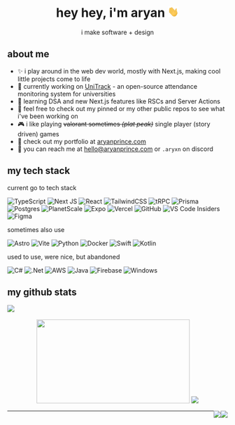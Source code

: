 <!-- 1. INTRODUCTION -->
<h1 align="center"> hey hey, i'm aryan <img src="https://raw.githubusercontent.com/aryanprince/aryanprince/main/assets/wave.gif" height="25px" width="25px"> </h1>

<!-- 2. ABOUT ME -->
<p align="center"> i make software + design </p>

## about me

- ✨ i play around in the web dev world, mostly with Next.js, making cool little projects come to life
- 🚀 currently working on [UniTrack](https://github.com/UniTrackApp) - an open-source attendance monitoring system for universities
- 🌱 learning DSA and new Next.js features like RSCs and Server Actions
- 📌 feel free to check out my pinned or my other public repos to see what i've been working on
- 🎮 i like playing ~~valorant sometimes _(plat peak)_~~ single player (story driven) games
- 💫 check out my portfolio at [aryanprince.com](https://aryanprince.com)
- 💬 you can reach me at [hello@aryanprince.com](mailto:hello@aryanprince.com) or `.aryxn` on discord

<!-- 3. TECH STACK LOGOS -->

## my tech stack

current go to tech stack

![TypeScript](https://img.shields.io/badge/typescript-black.svg?style=for-the-badge&logo=typescript&logoColor=blue)
![Next JS](https://img.shields.io/badge/Next.js%2014-black?style=for-the-badge&logo=next.js&logoColor=white)
![React](https://img.shields.io/badge/React%2018-black.svg?style=for-the-badge&logo=react&logoColor=61dafb)
![TailwindCSS](https://img.shields.io/badge/tailwind%20css-black.svg?style=for-the-badge&logo=tailwind-css&logoColor=38b2ac)
![tRPC](https://img.shields.io/badge/tRPC-black.svg?style=for-the-badge&logo=tRPC&logoColor=00B9FF)
![Prisma](https://img.shields.io/badge/Prisma%20ORM-black?style=for-the-badge&logo=Prisma&logoColor=white)
![Postgres](https://img.shields.io/badge/postgres-black.svg?style=for-the-badge&logo=postgresql&logoColor=blue)
![PlanetScale](https://img.shields.io/badge/planetscale-black.svg?style=for-the-badge&logo=planetscale&logoColor=white)
![Expo](https://img.shields.io/badge/expo%20(React%20Native)-black?style=for-the-badge&logo=expo&logoColor=#D04A37)
![Vercel](https://img.shields.io/badge/vercel-black.svg?style=for-the-badge&logo=vercel&logoColor=white)
![GitHub](https://img.shields.io/badge/github%20actions-black.svg?style=for-the-badge&logo=github&logoColor=white)
![VS Code Insiders](https://img.shields.io/badge/VS%20Code-black.svg?style=for-the-badge&logo=visual-studio-code&logoColor=35b393)
![Figma](https://img.shields.io/badge/figma-black.svg?style=for-the-badge&logo=figma&logoColor=figma)

sometimes also use

![Astro](https://img.shields.io/badge/-Astro-black?style=for-the-badge&logo=astro&logoColor=astro)
![Vite](https://img.shields.io/badge/vite-black.svg?style=for-the-badge&logo=vite&logoColor=vite)
![Python](https://img.shields.io/badge/python-black?style=for-the-badge&logo=python&logoColor=f2c83f)
![Docker](https://img.shields.io/badge/docker-black.svg?style=for-the-badge&logo=docker&logoColor=0db7ed)
![Swift](https://img.shields.io/badge/swift-black?style=for-the-badge&logo=swift&logoColor=swift)
![Kotlin](https://img.shields.io/badge/kotlin-black.svg?style=for-the-badge&logo=kotlin&logoColor=kotlin)

used to use, were nice, but abandoned

![C#](https://img.shields.io/badge/c%23-black.svg?style=for-the-badge&logo=c-sharp&logoColor=239120)
![.Net](https://img.shields.io/badge/.NET-black?style=for-the-badge&logo=.net&logoColor=c792ea)
![AWS](https://img.shields.io/badge/Amazon%20AWS-black.svg?style=for-the-badge&logo=amazon-aws&logoColor=ea901d)
![Java](https://img.shields.io/badge/java-black.svg?style=for-the-badge&logo=openjdk&logoColor=ed8b00)
![Firebase](https://img.shields.io/badge/firebase-black.svg?style=for-the-badge&logo=firebase)
![Windows](https://img.shields.io/badge/Windows-black.svg?style=for-the-badge&logo=Windows%2011&logoColor=blue)

<!-- 4. GITHUB STATS -->

## my github stats

<div>
<img src="https://github-readme-activity-graph.vercel.app/graph?username=aryanprince&theme=material-palenight&bg_color=00000000&point=00000000&hide_border=true&custom_title=last+30+days&area=true">
</div>
<p align="center">
  <a href="#"><img src="https://github-readme-stats.vercel.app/api?username=aryanprince&include_all_commits=true&count_private=true&show_icons=true&theme=material-palenight&hide=contribs&hide_rank=true&custom_title=aryan%27s+github+stats" width="350" height="192"></a>
  <a href="#"><img src="https://github-readme-stats.vercel.app/api/top-langs/?username=aryanprince&layout=compact&hide=html,css,scss&theme=material-palenight&custom_title=most+used+langs"  width="350"></a>
</p>

<!-- 5. WAKATIME + PROFILE VIEWS BADGE -->
<img align="right" src="https://komarev.com/ghpvc/?username=aryanprince&color=b888da&style=for-the-badge" >
<img align="right" src="https://wakatime-aryan.deno.dev/api/badge?style=for-the-badge&color=b888da&label=wakatime+(hours+spent+coding)" >
<hr>
